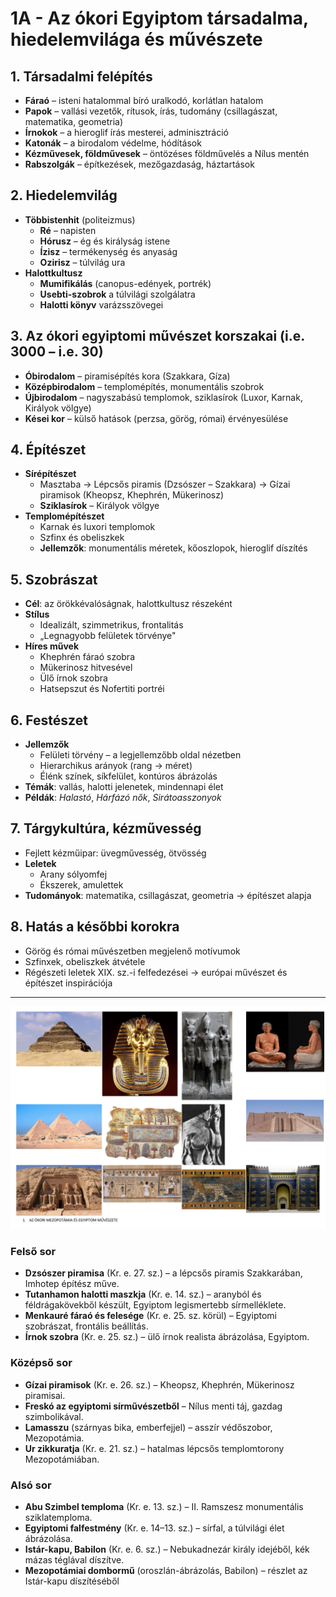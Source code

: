 # 1A - Az ókori Egyiptom társadalma, hiedelemvilága és művészete

## 1. Társadalmi felépítés
- **Fáraó** – isteni hatalommal bíró uralkodó, korlátlan hatalom
- **Papok** – vallási vezetők, rítusok, írás, tudomány (csillagászat, matematika, geometria)
- **Írnokok** – a hieroglif írás mesterei, adminisztráció
- **Katonák** – a birodalom védelme, hódítások
- **Kézművesek, földművesek** – öntözéses földművelés a Nílus mentén
- **Rabszolgák** – építkezések, mezőgazdaság, háztartások

## 2. Hiedelemvilág
- **Többistenhit** (politeizmus)
  - **Ré** – napisten
  - **Hórusz** – ég és királyság istene
  - **Ízisz** – termékenység és anyaság
  - **Ozirisz** – túlvilág ura
- **Halottkultusz**
  - **Mumifikálás** (canopus-edények, portrék)
  - **Usebti-szobrok** a túlvilági szolgálatra
  - **Halotti könyv** varázsszövegei

## 3. Az ókori egyiptomi művészet korszakai (i.e. 3000 – i.e. 30)
- **Óbirodalom** – piramisépítés kora (Szakkara, Gíza)
- **Középbirodalom** – templomépítés, monumentális szobrok
- **Újbirodalom** – nagyszabású templomok, sziklasírok (Luxor, Karnak, Királyok völgye)
- **Kései kor** – külső hatások (perzsa, görög, római) érvényesülése

## 4. Építészet
- **Sírépítészet**
  - Masztaba → Lépcsős piramis (Dzsószer – Szakkara) → Gízai piramisok (Kheopsz, Khephrén, Mükerinosz)
  - **Sziklasírok** – Királyok völgye
- **Templomépítészet**
  - Karnak és luxori templomok
  - Szfinx és obeliszkek
  - **Jellemzők**: monumentális méretek, kőoszlopok, hieroglif díszítés

## 5. Szobrászat
- **Cél**: az örökkévalóságnak, halottkultusz részeként
- **Stílus**
  - Idealizált, szimmetrikus, frontalitás
  - „Legnagyobb felületek törvénye"
- **Híres művek**
  - Khephrén fáraó szobra
  - Mükerinosz hitvesével
  - Ülő írnok szobra
  - Hatsepszut és Nofertiti portréi

## 6. Festészet
- **Jellemzők**
  - Felületi törvény – a legjellemzőbb oldal nézetben
  - Hierarchikus arányok (rang → méret)
  - Élénk színek, síkfelület, kontúros ábrázolás
- **Témák**: vallás, halotti jelenetek, mindennapi élet
- **Példák**: *Halastó*, *Hárfázó nők*, *Sirátoasszonyok*

## 7. Tárgykultúra, kézművesség
- Fejlett kézműipar: üvegművesség, ötvösség
- **Leletek**
  - Arany sólyomfej
  - Ékszerek, amulettek
- **Tudományok**: matematika, csillagászat, geometria → építészet alapja

## 8. Hatás a későbbi korokra
- Görög és római művészetben megjelenő motívumok
- Szfinxek, obeliszkek átvétele
- Régészeti leletek XIX. sz.-i felfedezései → európai művészet és építészet inspirációja

---

![Az ókori Mezopotámia és Egyiptom](../images/1_Az%20ókori%20Mezopotámia%20és%20Egyiptom_KÉP.png)

### **Felső sor**

- **Dzsószer piramisa** (Kr. e. 27. sz.) – a lépcsős piramis Szakkarában, Imhotep építész műve.
- **Tutanhamon halotti maszkja** (Kr. e. 14. sz.) – aranyból és féldrágakövekből készült, Egyiptom legismertebb sírmelléklete.
- **Menkauré fáraó és felesége** (Kr. e. 25. sz. körül) – Egyiptomi szobrászat, frontális beállítás.
- **Írnok szobra** (Kr. e. 25. sz.) – ülő írnok realista ábrázolása, Egyiptom.

### **Középső sor**

- **Gízai piramisok** (Kr. e. 26. sz.) – Kheopsz, Khephrén, Mükerinosz piramisai.
- **Freskó az egyiptomi sírművészetből** – Nílus menti táj, gazdag szimbolikával.
- **Lamasszu** (szárnyas bika, emberfejjel) – asszír védőszobor, Mezopotámia.
- **Ur zikkuratja** (Kr. e. 21. sz.) – hatalmas lépcsős templomtorony Mezopotámiában.

### **Alsó sor**

- **Abu Szimbel temploma** (Kr. e. 13. sz.) – II. Ramszesz monumentális sziklatemploma.
- **Egyiptomi falfestmény** (Kr. e. 14–13. sz.) – sírfal, a túlvilági élet ábrázolása.
- **Istár-kapu, Babilon** (Kr. e. 6. sz.) – Nebukadnezár király idejéből, kék mázas téglával díszítve.
- **Mezopotámiai dombormű** (oroszlán-ábrázolás, Babilon) – részlet az Istár-kapu díszítéséből
